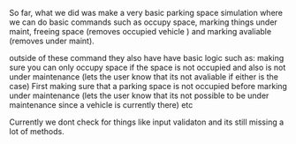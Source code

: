 So far, what we did was make a very basic parking space simulation where we can do basic commands such as occupy space, marking things under maint, freeing space (removes occupied vehicle ) 
and marking avaliable (removes under maint). 

outside of these command they also have have basic logic such as:
making sure you can only occupy space if the space is not occupied and also is not under maintenance (lets the user know that its not avaliable if either is the case)
First making sure that a parking space is not occupied before marking under maintenance (lets the user know that its not possible to be under maintenance since a vehicle is currently there)
etc 


Currently we dont check for things like input validaton and its still missing a lot of methods.